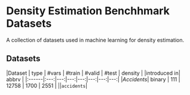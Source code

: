 # Density Estimation Benchhmark Datasets

A collection of datasets used in machine learning for density
estimation.

## Datasets

|Dataset | type | #vars | #train | #valid | #test | density |
|introduced in| abbrv |
|:------|:---:|---:|---:|---:|---:|---:|---:|
|*Accidents*| binary | 111 | 12758 | 1700 | 2551 | ||`accidents`|
